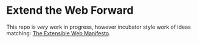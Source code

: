 # Extend the Web Forward

This repo is *very* work in progress, however incubator style work of ideas matching: [The Extensible Web Manifesto](https://extensiblewebmanifesto.org/).

